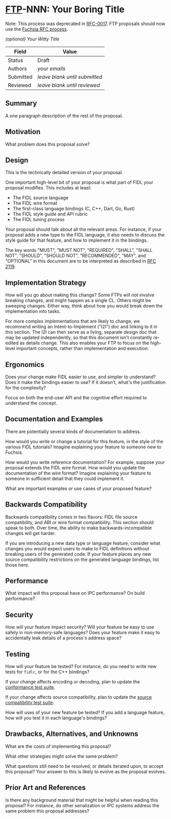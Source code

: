 # [FTP](deprecated-ftp-process.md)-NNN: Your Boring Title

Note: This process was deprecated in [RFC-0017](/docs/contribute/governance/rfcs/0017_folding_ftp_into_rfc.md).
FTP proposals should now use the [Fuchsia RFC process](/docs/contribute/governance/rfcs/rfc_process.md).

_(optional) Your Witty Title_

Field     | Value
----------|--------------------------
Status    | Draft
Authors   | *your emails*
Submitted | *leave blank until submitted*
Reviewed  | *leave blank until reviewed*

## Summary

A one paragraph description of the rest of the proposal.

## Motivation

What problem does this proposal solve?

## Design

This is the technically detailed version of your proposal.

One important high-level bit of your proposal is what part of FIDL your proposal
modifies. This includes at least:

* The FIDL source language
* The FIDL wire format
* The first-class language bindings (C, C++, Dart, Go, Rust)
* The FIDL style guide and API rubric
* The FIDL tuning process

Your proposal should talk about all the relevant areas. For instance, if your
proposal adds a new type to the FIDL language, it also needs to discuss the
style guide for that feature, and how to implement it in the bindings.

The key words "MUST", "MUST NOT", "REQUIRED", "SHALL", "SHALL NOT", "SHOULD",
"SHOULD NOT", "RECOMMENDED",  "MAY", and "OPTIONAL" in this document are to be
interpreted as described in [RFC 2119][ietf-rfc2119].

## Implementation Strategy

How will you go about making this change? Some FTPs will not involve breaking
changes, and might happen as a single CL. Others might be sweeping changes.
Either way, think about how you would break down the implementation into tasks.

For more complex implementations that are likely to change, we recommend writing
an Intent-to-Implement ("I2I") doc and linking to it in this section. The I2I
can then serve as a living, separate design doc that may be updated
independently, so that this document isn't constantly re-edited as details
change. This also enables your FTP to focus on the high-level important
concepts, rather than implementation and execution.

## Ergonomics

Does your change make FIDL easier to use, and simpler to understand? Does it
make the bindings easier to use? If it doesn't, what's the justification for the
complexity?

Focus on both the end-user API and the cognitive effort required to understand
the concept.

## Documentation and Examples

There are potentially several kinds of documentation to address.

How would you write or change a tutorial for this feature, in the style of the
various FIDL tutorials? Imagine explaining your feature to
someone new to Fuchsia.

How would you write reference documentation? For example, suppose your proposal
extends the FIDL wire format. How would you update the documentation of the wire
format? Imagine explaining your feature to someone in sufficient detail that
they could implement it.

What are important examples or use cases of your proposed feature?

## Backwards Compatibility

Backwards compatibility comes in two flavors: FIDL file source compatibility,
and ABI or wire format compatibility. This section should speak to both. Over
time, the ability to make backwards-incompatible changes will get harder.

If you are introducing a new data type or language feature, consider what
changes you would expect users to make to FIDL definitions without breaking
users of the generated code. If your feature places any new source
compatibility restrictions on the generated language bindings, list
those here.

## Performance

What impact will this proposal have on IPC performance? On build performance?

## Security

How will your feature impact security? Will your feature be easy to use safely
in non-memory-safe languages? Does your feature make it easy to accidentally
leak details of a process's address space?

## Testing

How will your feature be tested? For instance, do you need to write new tests
for `fidlc`, or for the C++ bindings?

If your change affects encoding or decoding, plan to update the [conformance
test suite][conformance-suite].

If your change affects source compatibility, plan to update the
[source compatibility test suite][source-compatibility-suite].

How will uses of your new feature be tested? If you add a language feature, how
will you test it in each language's bindings?

## Drawbacks, Alternatives, and Unknowns

What are the costs of implementing this proposal?

What other strategies might solve the same problem?

What questions still need to be resolved, or details iterated upon, to accept
this proposal? Your answer to this is likely to evolve as the proposal evolves.

## Prior Art and References

Is there any background material that might be helpful when reading this
proposal? For instance, do other serialization or IPC systems address the same
problem this proposal addresses?

<!-- xref -->
[ietf-rfc2119]: https://tools.ietf.org/html/rfc2119
[conformance-suite]: /src/tests/fidl/conformance_suite/
[source-compatibility-suite]: /src/tests/fidl/source_compatibility/
[fidl-tutorials]: /docs/development/languages/fidl/tutorials/overview.md
